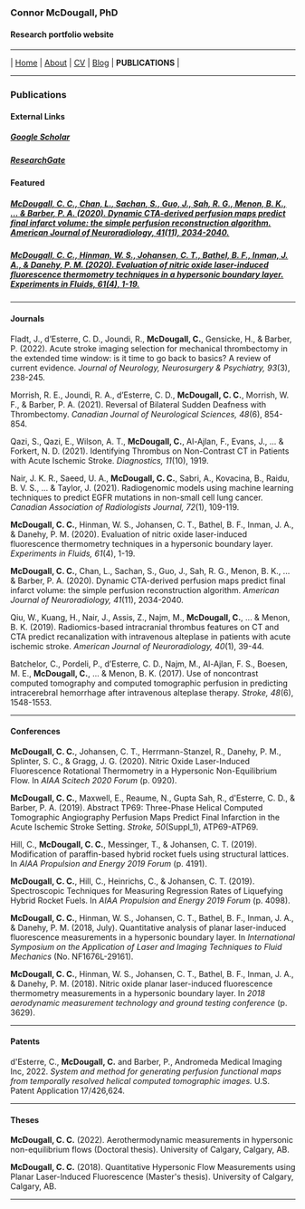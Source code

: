 ### Connor McDougall, PhD
#### Research portfolio website
___

| [Home](README.md) | [About](about.md) | [CV](cv.md) | [Blog](blog.md) | **PUBLICATIONS** |

___

### Publications

#### External Links

##### [Google Scholar](https://scholar.google.ca/citations?user=ksNi-FQAAAAJ&hl=en&oi=ao)

##### [ResearchGate](https://www.researchgate.net/profile/Connor-Mcdougall)

#### Featured

##### [McDougall, C. C., Chan, L., Sachan, S., Guo, J., Sah, R. G., Menon, B. K., ... & Barber, P. A. (2020). Dynamic CTA-derived perfusion maps predict final infarct volume: the simple perfusion reconstruction algorithm. *American Journal of Neuroradiology, 41*(11), 2034-2040.](http://www.ajnr.org/content/41/11/2034.abstract)

##### [McDougall, C. C., Hinman, W. S., Johansen, C. T., Bathel, B. F., Inman, J. A., & Danehy, P. M. (2020). Evaluation of nitric oxide laser-induced fluorescence thermometry techniques in a hypersonic boundary layer. *Experiments in Fluids, 61*(4), 1-19.](https://link.springer.com/article/10.1007/s00348-020-2884-1)

___

#### Journals

Fladt, J., d’Esterre, C. D., Joundi, R., **McDougall, C.**, Gensicke, H., & Barber, P. (2022). Acute stroke imaging selection for mechanical thrombectomy in the extended time window: is it time to go back to basics? A review of current evidence. *Journal of Neurology, Neurosurgery & Psychiatry, 93*(3), 238-245.

Morrish, R. E., Joundi, R. A., d’Esterre, C. D., **McDougall, C. C.**, Morrish, W. F., & Barber, P. A. (2021). Reversal of Bilateral Sudden Deafness with Thrombectomy. *Canadian Journal of Neurological Sciences, 48*(6), 854-854.

Qazi, S., Qazi, E., Wilson, A. T., **McDougall, C.**, Al-Ajlan, F., Evans, J., ... & Forkert, N. D. (2021). Identifying Thrombus on Non-Contrast CT in Patients with Acute Ischemic Stroke. *Diagnostics, 11*(10), 1919.

Nair, J. K. R., Saeed, U. A., **McDougall, C. C.**, Sabri, A., Kovacina, B., Raidu, B. V. S., ... & Taylor, J. (2021). Radiogenomic models using machine learning techniques to predict EGFR mutations in non-small cell lung cancer. *Canadian Association of Radiologists Journal, 72*(1), 109-119.

**McDougall, C. C.**, Hinman, W. S., Johansen, C. T., Bathel, B. F., Inman, J. A., & Danehy, P. M. (2020). Evaluation of nitric oxide laser-induced fluorescence thermometry techniques in a hypersonic boundary layer. *Experiments in Fluids, 61*(4), 1-19.

**McDougall, C. C.**, Chan, L., Sachan, S., Guo, J., Sah, R. G., Menon, B. K., ... & Barber, P. A. (2020). Dynamic CTA-derived perfusion maps predict final infarct volume: the simple perfusion reconstruction algorithm. *American Journal of Neuroradiology, 41*(11), 2034-2040.

Qiu, W., Kuang, H., Nair, J., Assis, Z., Najm, M., **McDougall, C.**, ... & Menon, B. K. (2019). Radiomics-based intracranial thrombus features on CT and CTA predict recanalization with intravenous alteplase in patients with acute ischemic stroke. *American Journal of Neuroradiology, 40*(1), 39-44.

Batchelor, C., Pordeli, P., d’Esterre, C. D., Najm, M., Al-Ajlan, F. S., Boesen, M. E., **McDougall, C.**, ... & Menon, B. K. (2017). Use of noncontrast computed tomography and computed tomographic perfusion in predicting intracerebral hemorrhage after intravenous alteplase therapy. *Stroke, 48*(6), 1548-1553.

___

#### Conferences

**McDougall, C. C.**, Johansen, C. T., Herrmann-Stanzel, R., Danehy, P. M., Splinter, S. C., & Gragg, J. G. (2020). Nitric Oxide Laser-Induced Fluorescence Rotational Thermometry in a Hypersonic Non-Equilibrium Flow. In *AIAA Scitech 2020 Forum* (p. 0920).

**McDougall, C. C.**, Maxwell, E., Reaume, N., Gupta Sah, R., d'Esterre, C. D., & Barber, P. A. (2019). Abstract TP69: Three-Phase Helical Computed Tomographic Angiography Perfusion Maps Predict Final Infarction in the Acute Ischemic Stroke Setting. *Stroke, 50*(Suppl_1), ATP69-ATP69.

Hill, C., **McDougall, C. C.**, Messinger, T., & Johansen, C. T. (2019). Modification of paraffin-based hybrid rocket fuels using structural lattices. In *AIAA Propulsion and Energy 2019 Forum* (p. 4191).

**McDougall, C. C.**, Hill, C., Heinrichs, C., & Johansen, C. T. (2019). Spectroscopic Techniques for Measuring Regression Rates of Liquefying Hybrid Rocket Fuels. In *AIAA Propulsion and Energy 2019 Forum* (p. 4098).

**McDougall, C. C.**, Hinman, W. S., Johansen, C. T., Bathel, B. F., Inman, J. A., & Danehy, P. M. (2018, July). Quantitative analysis of planar laser-induced fluorescence measurements in a hypersonic boundary layer. In *International Symposium on the Application of Laser and Imaging Techniques to Fluid Mechanics* (No. NF1676L-29161).

**McDougall, C. C.**, Hinman, W. S., Johansen, C. T., Bathel, B. F., Inman, J. A., & Danehy, P. M. (2018). Nitric oxide planar laser-induced fluorescence thermometry measurements in a hypersonic boundary layer. In *2018 aerodynamic measurement technology and ground testing conference* (p. 3629).
___

#### Patents

d'Esterre, C., **McDougall, C.** and Barber, P., Andromeda Medical Imaging Inc, 2022. *System and method for generating perfusion functional maps from temporally resolved helical computed tomographic images.* U.S. Patent Application 17/426,624.

___

#### Theses

**McDougall, C. C.** (2022). Aerothermodynamic measurements in hypersonic non-equilibrium flows (Doctoral thesis). University of Calgary, Calgary, AB.

**McDougall, C. C.** (2018). Quantitative Hypersonic Flow Measurements using Planar Laser-Induced Fluorescence (Master's thesis). University of Calgary, Calgary, AB. 

___



